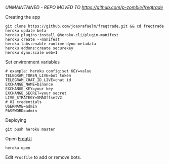 *UNMAINTAINED - REPO MOVED TO https://github.com/p-zombie/freqtrade*

Creating the app
```shell
git clone https://github.com/joaorafaelm/freqtrade.git && cd freqtrade
heroku update beta
heroku plugins:install @heroku-cli/plugin-manifest
heroku create --manifest
heroku labs:enable runtime-dyno-metadata
heroku addons:create securekey
heroku dyno:scale web=1
```

Set environment variables
```
# example: heroku config:set KEY=value
TELEGRAM_TOKEN_LIVE=bot token
TELEGRAM_CHAT_ID_LIVE=chat id
EXCHANGE_NAME=binance
EXCHANGE_KEY=your key
EXCHANGE_SECRET=your secret
LIVE_STRATEGY=SMAOffsetV2
# UI credentials
USERNAME=admin
PASSWORD=admin
```

Deploying
```
git push heroku master
```

Open [FreqUI](https://github.com/freqtrade/frequi)
```
heroku open
```

Edit `Procfile` to add or remove bots.
